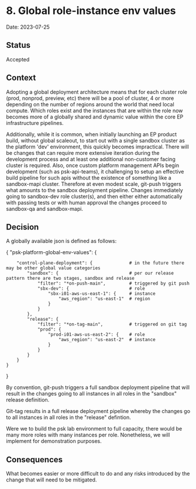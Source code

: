 # 8. Global role-instance env values

Date: 2023-07-25

## Status

Accepted

## Context

Adopting a global deployment architecture means that for each cluster role (prod, nonprod, preview, etc) there will be a pool of cluster, 4 or more depending on the number of regions around the world that need local compute. Which roles exist and the instances that are within the role now becomes more of a globally shared and dynamic value within the core EP infrastructure pipelines.

Additionally, while it is common, when initially launching an EP product build, without global scaleout, to start out with a single sandbox cluster as the platform 'dev' environment, this quickly becomes impractical. There will be changes that can require more extensive iteration during the development process and at least one additional non-customer facing cluster is required. Also, once custom platform management APIs begin development (such as psk-api-teams), it challenging to setup an effective build pipeline for such apis without the existence of something like a sandbox-mapi cluster. Therefore at even modest scale, git-push triggers what amounts to the sandbox deployment pipeline. Changes immediately going to sandbox-dev role cluster(s), and then either either automatically with passing tests or with human approval the changes proceed to sandbox-qa and sandbox-mapi.

## Decision

A globally available json is defined as follows: 

{
    "psk-platform-global-env-values": {

        "control-plane-deployment": {              # in the future there may be other global value categories
            "sandbox": {                           # per our release pattern there are two stages, sandbox and release
                "filter": "*on-push-main",         # triggered by git push
                "sbx-dev": {                       # role
                    "sbx-i01-aws-us-east-1": {     # instance
                        "aws_region": "us-east-1"  # region
                    }
                }
            },
            "release": {
                "filter": "*on-tag-main",          # triggered on git tag
                "prod": {
                    "prod-i01-aws-us-east-2": {    # role
                        "aws_region": "us-east-2"  # instance
                    }
                }
            }
        }
    }
}

By convention, git-push triggers a full sandbox deployment pipeline that will result in the changes going to all instances in all roles in the "sandbox" release definition. 

Git-tag results in a full release deployment pipeline whereby the changes go to all instances in all roles in the "release" defintion.

Were we to build the psk lab environment to full capacity, there would be many more roles with many instances per role. Nonetheless, we will implement for demonstration purposes.  

## Consequences

What becomes easier or more difficult to do and any risks introduced by the change that will need to be mitigated.
